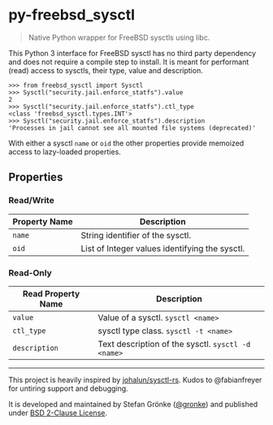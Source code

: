 # py-freebsd_sysctl

> Native Python wrapper for FreeBSD sysctls using libc.

This Python 3 interface for FreeBSD sysctl has no third party dependency and does not require a compile step to install.
It is meant for performant (read) access to sysctls, their type, value and description.


```python3
>>> from freebsd_sysctl import Sysctl
>>> Sysctl("security.jail.enforce_statfs").value
2
>>> Sysctl("security.jail.enforce_statfs").ctl_type
<class 'freebsd_sysctl.types.INT'>
>>> Sysctl("security.jail.enforce_statfs").description
'Processes in jail cannot see all mounted file systems (deprecated)'
```

With either a sysctl `name` or `oid` the other properties provide memoized access to lazy-loaded properties.

## Properties

### Read/Write

| Property Name | Description |
| ------------- | ----------- |
| `name`        | String identifier of the sysctl. |
| `oid`         | List of Integer values identifying the sysctl. |

### Read-Only

| Read Property Name | Description |
| ------------- | ----------- |
| `value`       | Value of a sysctl. `sysctl <name>` |
| `ctl_type`    | sysctl type class. `sysctl -t <name>` |
| `description` | Text description of the sysctl. `sysctl -d <name>` |

---

This project is heavily inspired by [johalun/sysctl-rs](https://github.com/johalun/sysctl-rs).
Kudos to @fabianfreyer for untiring support and debugging.

It is developed and maintained by Stefan Grönke ([@gronke](https://github.com/gronke)) and published under [BSD 2-Clause License](LICENSE.txt).
